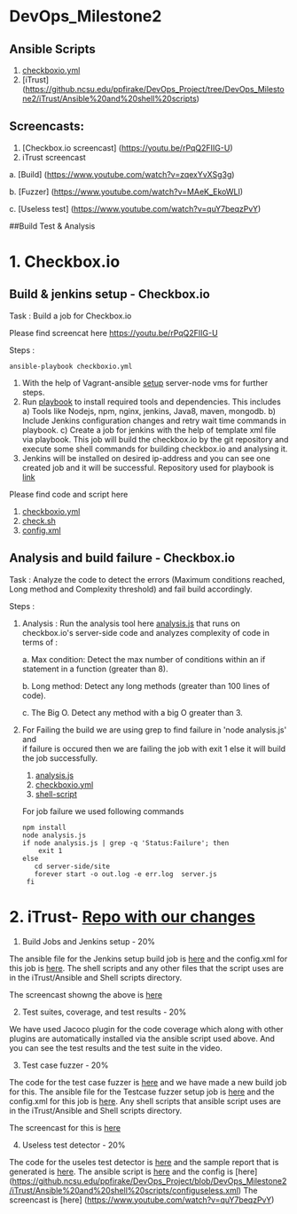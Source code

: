 # DevOps_Milestone2

## Ansible Scripts

1. [checkboxio.yml](https://github.ncsu.edu/ppfirake/DevOps_Project/blob/DevOps_Milestone2/checkboxio.yml)
2. [iTrust] (https://github.ncsu.edu/ppfirake/DevOps_Project/tree/DevOps_Milestone2/iTrust/Ansible%20and%20shell%20scripts)

## Screencasts: 

1. [Checkbox.io screencast] (https://youtu.be/rPqQ2FIIG-U)
2. iTrust screencast

a. [Build] (https://www.youtube.com/watch?v=zqexYvXSg3g)

b. [Fuzzer] (https://www.youtube.com/watch?v=MAeK_EkoWLI)

c. [Useless test] (https://www.youtube.com/watch?v=quY7beqzPvY)



##Build Test & Analysis

# 1. Checkbox.io

## Build & jenkins setup - Checkbox.io

Task : Build a job for Checkbox.io

Please find screencat here https://youtu.be/rPqQ2FIIG-U
 
Steps : 

```
ansible-playbook checkboxio.yml
```

1. With the help of Vagrant-ansible [setup](https://github.com/CSC-510/Course/blob/master/Materials/CM.md) server-node vms for further steps.  
2. Run [playbook]() to install required tools and dependencies. This includes
   a) Tools like Nodejs, npm, nginx, jenkins, Java8, maven, mongodb.
   b) Include Jenkins configuration changes and retry wait time commands in playbook.
   c) Create a job for jenkins with the help of template xml file via playbook. 
      This job will build the checkbox.io by the git repository and 
      execute some shell commands for building checkbox.io and analysing it.
3. Jenkins will be installed on desired ip-address and you can see one created job and it will be successful.
   Repository used for playbook is [link](https://github.com/pranav-firake/checkbox.io)

 Please find code and script here 
  1. [checkboxio.yml](https://github.ncsu.edu/ppfirake/DevOps_Project/blob/DevOps_Milestone2/checkboxio.yml)
  2. [check.sh](https://github.ncsu.edu/ppfirake/DevOps_Project/blob/DevOps_Milestone2/check.sh)
  3. [config.xml](https://github.ncsu.edu/ppfirake/DevOps_Project/blob/DevOps_Milestone2/config.xml)



## Analysis and build failure - Checkbox.io

Task : Analyze the code to detect the errors (Maximum conditions reached, Long method and Complexity threshold) and fail build accordingly. 

Steps :

1. Analysis : 
   Run the analysis tool here [analysis.js](https://github.ncsu.edu/ppfirake/DevOps_Project/blob/DevOps_Milestone2/checkbox.io/analysis.js) that runs on checkbox.io's server-side code and analyzes complexity of code in terms of :

     a. Max condition: Detect the max number of conditions within an if statement in a function (greater than 8).
     
     b. Long method: Detect any long methods (greater than 100 lines of code).
     
     c. The Big O. Detect any method with a big O greater than 3.

2. For Failing the build we are using grep to find failure in 'node analysis.js' and  
   if failure is occured then we are failing the job with exit 1 else it will build the job successfully.

   1. [analysis.js](https://github.ncsu.edu/ppfirake/DevOps_Project/blob/DevOps_Milestone2/checkbox.io/analysis.js)
   2. [checkboxio.yml](https://github.ncsu.edu/ppfirake/DevOps_Project/blob/DevOps_Milestone2/checkboxio.yml)
   3. [shell-script](https://github.ncsu.edu/ppfirake/DevOps_Project/blob/DevOps_Milestone2/check.sh)
   
   For job failure we used following commands
   
   ```
   npm install
   node analysis.js
   if node analysis.js | grep -q 'Status:Failure'; then
       exit 1
   else
      cd server-side/site
      forever start -o out.log -e err.log  server.js
    fi
   ```


# 2. iTrust- [Repo with our changes](https://github.ncsu.edu/snarasi5/iTrust-v23)

1. Build Jobs and Jenkins setup - 20%

The ansible file for the Jenkins setup build job is [here](https://github.ncsu.edu/ppfirake/DevOps_Project/blob/DevOps_Milestone2/iTrust/Ansible%20and%20shell%20scripts/buildjenkinsjob.yml) and the config.xml for this job is [here](https://github.ncsu.edu/ppfirake/DevOps_Project/blob/DevOps_Milestone2/iTrust/Ansible%20and%20shell%20scripts/configMaster.xml). The shell scripts and any other files that the script uses are in the iTrust/Ansible and Shell scripts directory.

The screencast showng the above is [here](https://www.youtube.com/watch?v=zqexYvXSg3g)

2. Test suites, coverage, and test results - 20%

We have used Jacoco plugin for the code coverage which along with other plugins are automatically installed via the ansible script used above. And you can see the test results and the test suite in the video.

3. Test case fuzzer - 20%

The code for the test case fuzzer is [here](https://github.ncsu.edu/ppfirake/DevOps_Project/blob/DevOps_Milestone2/iTrust/fuzzing.js) and we have made a new build job for this. The ansible file for the Testcase fuzzer setup job is [here](https://github.ncsu.edu/ppfirake/DevOps_Project/blob/DevOps_Milestone2/iTrust/Ansible%20and%20shell%20scripts/test_fuzzer.yml) and the config.xml for this job is [here](https://github.ncsu.edu/ppfirake/DevOps_Project/blob/DevOps_Milestone2/iTrust/Ansible%20and%20shell%20scripts/config.xml). Any shell scripts that ansible script uses are in the iTrust/Ansible and Shell scripts directory.

The screencast for this is [here](https://www.youtube.com/watch?v=MAeK_EkoWLI)

4. Useless test detector - 20%

The code for the useles test detector is [here](https://github.ncsu.edu/ppfirake/DevOps_Project/blob/DevOps_Milestone2/iTrust/useless.js) and the sample report that is generated is [here](). The ansible script is [here](https://github.ncsu.edu/ppfirake/DevOps_Project/blob/DevOps_Milestone2/iTrust/Ansible%20and%20shell%20scripts/useless_test.yml) and the config is [here] (https://github.ncsu.edu/ppfirake/DevOps_Project/blob/DevOps_Milestone2/iTrust/Ansible%20and%20shell%20scripts/configuseless.xml)
The screencast is [here] (https://www.youtube.com/watch?v=quY7beqzPvY)


